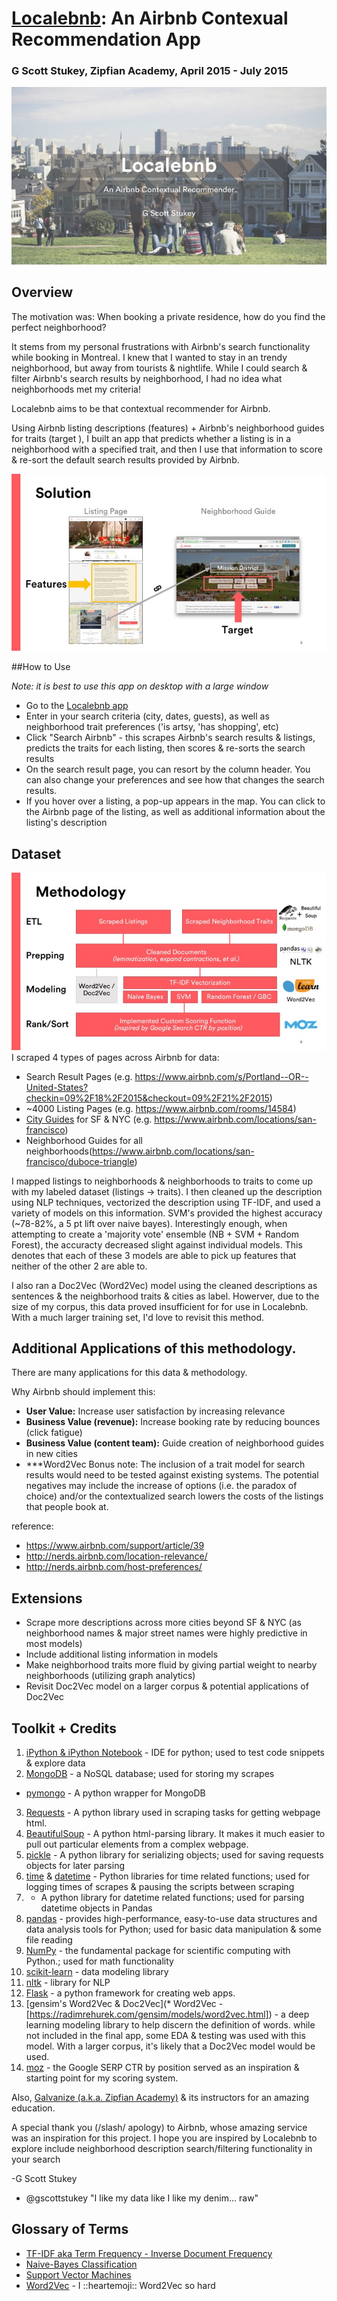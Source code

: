 # [Localebnb](http://www.localebnb.co): An Airbnb Contexual Recommendation App

### G Scott Stukey, Zipfian Academy, April 2015 - July 2015

![](/static/img/presentation_title.jpg)


## Overview

The motivation was: When booking a private residence, how do you find the perfect neighborhood?

It stems from my personal frustrations with Airbnb's search functionality while booking in Montreal.  I knew that I wanted to stay in an trendy neighborhood, but away from tourists & nightlife.  While I could search & filter Airbnb's search results by neighborhood, I had no idea what neighborhoods met my criteria!

Localebnb aims to be that contextual recommender for Airbnb.

Using Airbnb listing descriptions (features) + Airbnb's neighborhood guides for traits (target ), I built an app that predicts whether a listing is in a neighborhood with a specified trait, and then I use that information to score & re-sort the default search results provided by Airbnb.

![](/static/img/presentation_solution.jpg)

##How to Use

*Note: it is best to use this app on desktop with a large window*
* Go to the [Localebnb app](http://localebnb.co)
* Enter in your search criteria (city, dates, guests), as well as neighborhood trait preferences ('is artsy, 'has shopping', etc)
* Click "Search Airbnb" - this scrapes Airbnb's search results & listings, predicts the traits for each listing, then scores & re-sorts the search results
* On the search result page, you can resort by the column header. You can also change your preferences and see how that changes the search results.
* If you hover over a listing, a pop-up appears in the map. You can click to the Airbnb page of the listing, as well as additional information about the listing's description


## Dataset

![](/static/img/presentation_methodology.jpg)
I scraped 4 types of pages across Airbnb for data:
* Search Result Pages (e.g. https://www.airbnb.com/s/Portland--OR--United-States?checkin=09%2F18%2F2015&checkout=09%2F21%2F2015)
* ~4000 Listing Pages (e.g. https://www.airbnb.com/rooms/14584)
* [City Guides](https://www.airbnb.com/locations) for SF & NYC (e.g. https://www.airbnb.com/locations/san-francisco)
* Neighborhood Guides for all neighborhoods(https://www.airbnb.com/locations/san-francisco/duboce-triangle)

I mapped listings to neighborhoods & neighborhoods to traits to come up with my labeled dataset (listings -> traits). I then cleaned up the description using NLP techniques, vectorized the description using TF-IDF, and used a variety of models on this information. SVM's provided the highest accuracy (~78-82%, a 5 pt lift over naive bayes). Interestingly enough, when attempting to create a 'majority vote' ensemble (NB + SVM + Random Forest), the accuracty decreased slight against individual models. This denotes that each of these 3 models are able to pick up features that neither of the other 2 are able to.

I also ran a Doc2Vec (Word2Vec) model using the cleaned descriptions as sentences & the neighborhood traits & cities as label. Howerver, due to the size of my corpus, this data proved insufficient for for use in Localebnb.  With a much larger training set, I'd love to revisit this method.


## Additional Applications of this methodology.

There are many applications for this data & methodology.

Why Airbnb should implement this:
* **User Value:** Increase user satisfaction by increasing relevance
* **Business Value (revenue):** Increase booking rate by reducing bounces (click fatigue)
* **Business Value (content team):** Guide creation of neighborhood guides in new cities
* ***Word2Vec Bonus
note: The inclusion of a trait model for search results would need to be tested against existing systems. The potential negatives may include the increase of options (i.e. the paradox of choice) and/or the contextualized search lowers the costs of the listings that people book at.

reference:

* https://www.airbnb.com/support/article/39
* http://nerds.airbnb.com/location-relevance/
* http://nerds.airbnb.com/host-preferences/


## Extensions
* Scrape more descriptions across more cities beyond SF & NYC (as neighborhood names & major street names were highly predictive in most models)
* Include additional listing information in models
* Make neighborhood traits more fluid by giving partial weight to nearby neighborhoods (utilizing graph analytics)
* Revisit Doc2Vec model on a larger corpus & potential applications of Doc2Vec


## Toolkit + Credits
1. [iPython & iPython Notebook](http://ipython.org/notebook.html) - IDE for python; used to test code snippets & explore data
2. [MongoDB](http://www.mongodb.org/) - a NoSQL database; used for storing my scrapes
  * [pymongo](https://github.com/mongodb/mongo-python-driver) - A python wrapper for MongoDB
3. [Requests](http://docs.python-requests.org/en/latest/) - A python library used in scraping tasks for getting webpage html.
4. [BeautifulSoup](http://www.crummy.com/software/BeautifulSoup/) - A python html-parsing library. It makes it much easier to pull out particular elements from a complex webpage.
5. [pickle](https://docs.python.org/2/library/pickle.html) - A python library for serializing objects; used for saving requests objects for later parsing
6. [time](https://docs.python.org/2/library/time.html) & [datetime](https://docs.python.org/2/library/datetime.html) - Python libraries for time related functions; used for logging times of scrapes & pausing the scripts between scraping
7.  - A python library for datetime related functions; used for parsing datetime objects in Pandas
8. [pandas](http://pandas.pydata.org/) - provides high-performance, easy-to-use data structures and data analysis tools for Python; used for basic data manipulation & some file reading
9. [NumPy](http://www.numpy.org/) - the fundamental package for scientific computing with Python.; used for math functionality
10. [scikit-learn](http://scikit-learn.org/stable/) - data modeling library
11. [nltk](http://www.nltk.org/) - library for NLP
10. [Flask](http://flask.pocoo.org/) - a python framework for creating web apps.
11. [gensim's Word2Vec & Doc2Vec](* Word2Vec - [https://radimrehurek.com/gensim/models/word2vec.html]) - a deep learning modeling library to help discern the definition of words. while not included in the final app, some EDA & testing was used with this model. With a larger corpus, it's likely that a Doc2Vec model would be used.
12. [moz](https://moz.com/blog/google-organic-click-through-rates-in-2014) - the Google SERP CTR by position served as an inspiration & starting point for my scoring system.

Also, [Galvanize (a.k.a. Zipfian Academy)](http://www.zipfianacademy.com/) & its instructors for an amazing education. 

A special thank you (/slash/ apology) to Airbnb, whose amazing service was an inspiration for this project. I hope you are inspired by Localebnb to explore include neighborhood description search/filtering functionality in your search

-G Scott Stukey
* @gscottstukey
"I like my data like I like my denim... raw"

## Glossary of Terms
* [TF-IDF aka Term Frequency - Inverse Document Frequency](http://en.wikipedia.org/wiki/Tf%E2%80%93idf)
* [Naive-Bayes Classification](https://en.wikipedia.org/wiki/Naive_Bayes_classifier)
* [Support Vector Machines](https://en.wikipedia.org/wiki/Support_vector_machine)
* [Word2Vec](http://code.google.com/p/word2vec/) - I ::heartemoji:: Word2Vec so hard